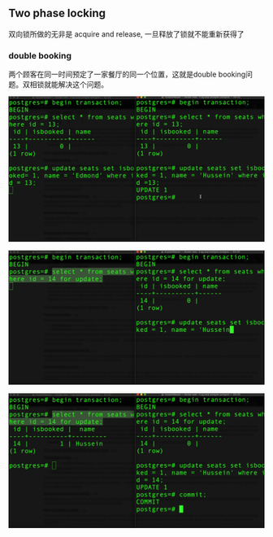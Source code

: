 ## Two phase locking

双向锁所做的无非是 acquire and release, 一旦释放了锁就不能重新获得了

### double booking

两个顾客在同一时间预定了一家餐厅的同一个位置，这就是double booking问题。双相锁就能解决这个问题。

![TPL1](pictures/TPL1.png)

![TPL2](pictures/TPL2.png)

![TPL3](pictures/TPL3.png)